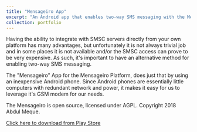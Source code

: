 ```yaml
---
title: "Mensageiro App"
excerpt: "An Android app that enables two-way SMS messaging with the Mensageiro Platform <br/><img src='/images/mensageiro.png'>"
collection: portfolio
---
```



Having the ability to integrate with SMSC servers directly from your own platform has many advantages, but unfortunately it is not always trivial job and in some places it is not available and/or the SMSC access can prove to be very expensive. As such, it's important to have an alternative method for enabling two-way SMS messaging.

The "Mensageiro" App for the Mensageiro Platform, does just that by using an inexpensive Android phone. Since Android phones are essentially little computers with redundant network and power, it makes it easy for us to leverage it's GSM modem for our needs.

The Mensageiro is open source, licensed under AGPL. Copyright 2018 Abdul Meque.

[Click here to download from Play Store](http://https://play.google.com/store/apps/details?id=io.im3nsa.canalandroid)